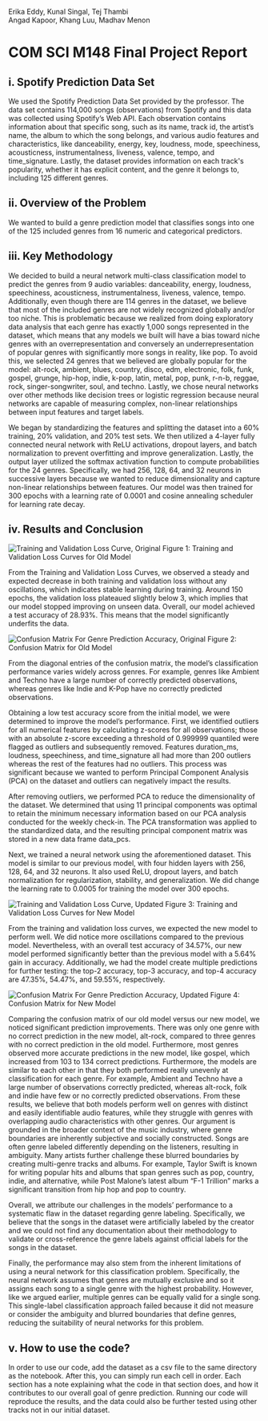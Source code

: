 Erika Eddy, Kunal Singal, Tej Thambi  
Angad Kapoor, Khang Luu, Madhav Menon

# COM SCI M148 Final Project Report

## **i. Spotify Prediction Data Set**

We used the Spotify Prediction Data Set provided by the professor. The data set contains 114,000 songs (observations) from Spotify and this data was collected using Spotify’s Web API. Each observation contains information about that specific song, such as its name, track id, the artist’s name, the album to which the song belongs, and various audio features and characteristics, like danceability, energy, key, loudness, mode, speechiness, acousticness, instrumentalness, liveness, valence, tempo, and time_signature. Lastly, the dataset provides information on each track's popularity, whether it has explicit content, and the genre it belongs to, including 125 different genres.

## **ii. Overview of the Problem**

We wanted to build a genre prediction model that classifies songs into one of the 125 included genres from 16 numeric and categorical predictors.

## **iii. Key Methodology**

We decided to build a neural network multi-class classification model to predict the genres from 9 audio variables: danceability, energy, loudness, speechiness, acousticness, instrumentalness, liveness, valence, tempo. Additionally, even though there are 114 genres in the dataset, we believe that most of the included genres are not widely recognized globally and/or too niche. This is problematic because we realized from doing exploratory data analysis that each genre has exactly 1,000 songs represented in the dataset, which means that any models we built will have a bias toward niche genres with an overrepresentation and conversely an underrepresentation of popular genres with significantly more songs in reality, like pop. To avoid this, we selected 24 genres that we believed are globally popular for the model: alt-rock, ambient, blues, country, disco, edm, electronic, folk, funk, gospel, grunge, hip-hop, indie, k-pop, latin, metal, pop, punk, r-n-b, reggae, rock, singer-songwriter, soul, and techno. Lastly, we chose neural networks over other methods like decision trees or logistic regression because neural networks are capable of measuring complex, non-linear relationships between input features and target labels.

We began by standardizing the features and splitting the dataset into a 60% training, 20% validation, and 20% test sets. We then utilized a 4-layer fully connected neural network with ReLU activations, dropout layers, and batch normalization to prevent overfitting and improve generalization. Lastly, the output layer utilized the softmax activation function to compute probabilities for the 24 genres. Specifically, we had 256, 128, 64, and 32 neurons in successive layers because we wanted to reduce dimensionality and capture non-linear relationships between features. Our model was then trained for 300 epochs with a learning rate of 0.0001 and cosine annealing scheduler for learning rate decay.

## **iv. Results and Conclusion**

![Training and Validation Loss Curve, Original](neural_network_loss_original.png)
Figure 1: Training and Validation Loss Curves for Old Model

From the Training and Validation Loss Curves, we observed a steady and expected decrease in both training and validation loss without any oscillations, which indicates stable learning during training. Around 150 epochs, the validation loss plateaued slightly below 3, which implies that our model stopped improving on unseen data. Overall, our model achieved a test accuracy of 28.93%. This means that the model significantly underfits the data.

![Confusion Matrix For Genre Prediction Accuracy, Original](confusion_matrix_original.png)
Figure 2: Confusion Matrix for Old Model

From the diagonal entries of the confusion matrix, the model’s classification performance varies widely across genres. For example, genres like Ambient and Techno have a large number of correctly predicted observations, whereas genres like Indie and K-Pop have no correctly predicted observations.

Obtaining a low test accuracy score from the initial model, we were determined to improve the model’s performance. First, we identified outliers for all numerical features by calculating z-scores for all observations; those with an absolute z-score exceeding a threshold of 0.999999 quantiled were flagged as outliers and subsequently removed. Features duration_ms, loudness, speechiness, and time_signature all had more than 200 outliers whereas the rest of the features had no outliers. This process was significant because we wanted to perform Principal Component Analysis (PCA) on the dataset and outliers can negatively impact the results.

After removing outliers, we performed PCA to reduce the dimensionality of the dataset. We determined that using 11 principal components was optimal to retain the minimum necessary information based on our PCA analysis conducted for the weekly check-in. The PCA transformation was applied to the standardized data, and the resulting principal component matrix was stored in a new data frame data_pcs.

Next, we trained a neural network using the aforementioned dataset. This model is similar to our previous model, with four hidden layers with 256, 128, 64, and 32 neurons. It also used ReLU, dropout layers, and batch normalization for regularization, stability, and generalization. We did change the learning rate to 0.0005 for training the model over 300 epochs.

![Training and Validation Loss Curve, Updated](neural_network_loss_updated.png)
Figure 3: Training and Validation Loss Curves for New Model

From the training and validation loss curves, we expected the new model to perform well. We did notice more oscillations compared to the previous model. Nevertheless, with an overall test accuracy of 34.57%, our new model performed significantly better than the previous model with a 5.64% gain in accuracy. Additionally, we had the model create multiple predictions for further testing: the top-2 accuracy, top-3 accuracy, and top-4 accuracy are 47.35%, 54.47%, and 59.55%, respectively.

![Confusion Matrix For Genre Prediction Accuracy, Updated](confusion_matrix_updated.png)
Figure 4: Confusion Matrix for New Model

Comparing the confusion matrix of our old model versus our new model, we noticed significant prediction improvements. There was only one genre with no correct prediction in the new model, alt-rock, compared to three genres with no correct prediction in the old model. Furthermore, most genres observed more accurate predictions in the new model, like gospel, which increased from 103 to 134 correct predictions. Furthermore, the models are similar to each other in that they both performed really unevenly at classification for each genre. For example, Ambient and Techno have a large number of observations correctly predicted, whereas alt-rock, folk and indie have few or no correctly predicted observations. From these results, we believe that both models perform well on genres with distinct and easily identifiable audio features, while they struggle with genres with overlapping audio characteristics with other genres. Our argument is grounded in the broader context of the music industry, where genre boundaries are inherently subjective and socially constructed. Songs are often genre labeled differently depending on the listeners, resulting in ambiguity. Many artists further challenge these blurred boundaries by creating multi-genre tracks and albums. For example, Taylor Swift is known for writing popular hits and albums that span genres such as pop, country, indie, and alternative, while Post Malone’s latest album “F-1 Trillion” marks a significant transition from hip hop and pop to country.

Overall, we attribute our challenges in the models’ performance to a systematic flaw in the dataset regarding genre labeling. Specifically, we believe that the songs in the dataset were artificially labeled by the creator and we could not find any documentation about their methodology to validate or cross-reference the genre labels against official labels for the songs in the dataset.

Finally, the performance may also stem from the inherent limitations of using a neural network for this classification problem. Specifically, the neural network assumes that genres are mutually exclusive and so it assigns each song to a single genre with the highest probability. However, like we argued earlier, multiple genres can be equally valid for a single song. This single-label classification approach failed because it did not measure or consider the ambiguity and blurred boundaries that define genres, reducing the suitability of neural networks for this problem.

## **v. How to use the code?**

In order to use our code, add the dataset as a csv file to the same directory as the notebook. After this, you can simply run each cell in order. Each section has a note explaining what the code in that section does, and how it contributes to our overall goal of genre prediction. Running our code will reproduce the results, and the data could also be further tested using other tracks not in our initial dataset.
